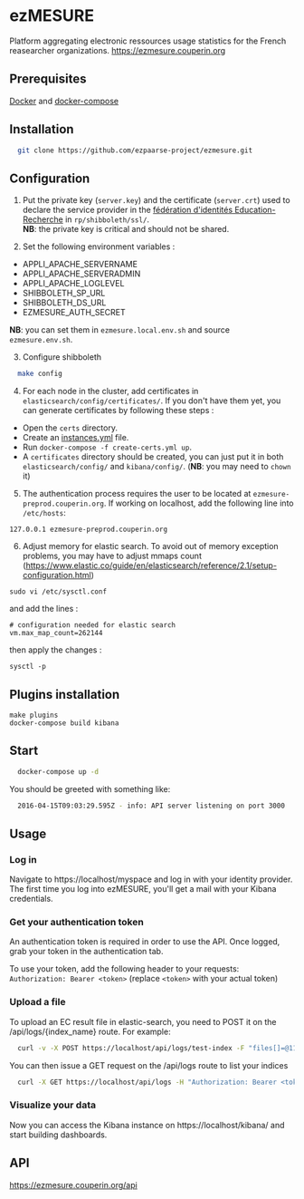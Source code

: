 # ezMESURE

Platform aggregating electronic ressources usage statistics for the French reasearcher organizations.
https://ezmesure.couperin.org

## Prerequisites
[Docker](https://www.docker.com/) and [docker-compose](https://docs.docker.com/compose/)

## Installation

```bash
  git clone https://github.com/ezpaarse-project/ezmesure.git
```

## Configuration

1) Put the private key (``server.key``) and the certificate (``server.crt``) used to declare the service provider in the [fédération d'identités Education-Recherche](https://federation.renater.fr/registry?action=get_all) in ``rp/shibboleth/ssl/``.  
**NB**: the private key is critical and should not be shared.

2) Set the following environment variables :
- APPLI_APACHE_SERVERNAME
- APPLI_APACHE_SERVERADMIN
- APPLI_APACHE_LOGLEVEL
- SHIBBOLETH_SP_URL
- SHIBBOLETH_DS_URL
- EZMESURE_AUTH_SECRET

**NB**: you can set them in `ezmesure.local.env.sh` and source `ezmesure.env.sh`.

3) Configure shibboleth
```bash
  make config
```
4) For each node in the cluster, add certificates in `elasticsearch/config/certificates/`. If you don't have them yet, you can generate certificates by following these steps :
  - Open the `certs` directory.
  - Create an [instances.yml](https://www.elastic.co/guide/en/elasticsearch/reference/current/certutil.html#certutil-silent) file.
  - Run `docker-compose -f create-certs.yml up`.
  - A `certificates` directory should be created, you can just put it in both `elasticsearch/config/` and `kibana/config/`. (**NB**: you may need to `chown` it)

5) The authentication process requires the user to be located at `ezmesure-preprod.couperin.org`. If working on localhost, add the following line into `/etc/hosts`:
```
127.0.0.1 ezmesure-preprod.couperin.org
```
6) Adjust memory for elastic search. To avoid out of memory exception problems, you may have to adjust mmaps count (https://www.elastic.co/guide/en/elasticsearch/reference/2.1/setup-configuration.html)

```
sudo vi /etc/sysctl.conf
```

and add the lines :
```
# configuration needed for elastic search
vm.max_map_count=262144
```

then apply the changes :
```
sysctl -p
```

## Plugins installation
```
make plugins
docker-compose build kibana
```

## Start
```bash
  docker-compose up -d
```

You should be greeted with something like:
```bash
  2016-04-15T09:03:29.595Z - info: API server listening on port 3000
```

## Usage

### Log in

Navigate to https://localhost/myspace and log in with your identity provider. The first time you log into ezMESURE, you'll get a mail with your Kibana credentials.

### Get your authentication token

An authentication token is required in order to use the API. Once logged, grab your token in the authentication tab.

To use your token, add the following header to your requests: `Authorization: Bearer <token>` (replace `<token>` with your actual token)

### Upload a file

To upload an EC result file in elastic-search, you need to POST it on the /api/logs/{index_name} route. For example:
```bash
  curl -v -X POST https://localhost/api/logs/test-index -F "files[]=@114ee1d0_2016-03-31_10h53.job-ecs.csv" -H "Authorization: Bearer <token>"
```

You can then issue a GET request on the /api/logs route to list your indices
```bash
  curl -X GET https://localhost/api/logs -H "Authorization: Bearer <token>"
```

### Visualize your data

Now you can access the Kibana instance on https://localhost/kibana/ and start building dashboards.

## API

https://ezmesure.couperin.org/api
